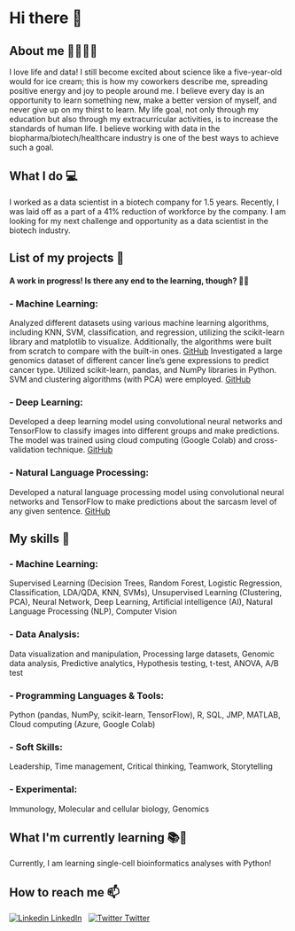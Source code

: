 # Hi there 👋
## About me 🙋‍♀️👩‍💻
I love life and data! I still become excited about science like a five-year-old would for ice cream; this is how my coworkers describe me, spreading positive energy and joy to people around me. I believe every day is an opportunity to learn something new, make a better version of myself, and never give up on my thirst to learn. My life goal, not only through my education but also through my extracurricular activities, is to increase the standards of human life. I believe working with data in the biopharma/biotech/healthcare industry is one of the best ways to achieve such a goal. 
## What I do 💻
I worked as a data scientist in a biotech company for 1.5 years. Recently, I was laid off as a part of a 41% reduction of workforce by the company. I am looking for my next challenge and opportunity as a data scientist in the biotech industry.
## List of my projects 📑
#### A work in progress! Is there any end to the learning, though? 🤷‍♀️
### - Machine Learning:
Analyzed different datasets using various machine learning algorithms, including KNN, SVM, classification, and regression, utilizing the scikit-learn library and matplotlib to visualize. Additionally, the algorithms were built from scratch to compare with the built-in ones. [GitHub](https://github.com/MahvashJebeli/ML-algorithms)
Investigated a large genomics dataset of different cancer line’s gene expressions to predict cancer type. Utilized scikit-learn, pandas, and NumPy libraries in Python. SVM and clustering algorithms (with PCA) were employed. [GitHub](https://github.com/MahvashJebeli/Gene_Expressions_ML_Algorithms)
### - Deep Learning:
Developed a deep learning model using convolutional neural networks and TensorFlow to classify images into different groups and make predictions. The model was trained using cloud computing (Google Colab) and cross-validation technique. [GitHub](https://github.com/MahvashJebeli/Deep_Learning)
### - Natural Language Processing:
Developed a natural language processing model using convolutional neural networks and TensorFlow to make predictions about the sarcasm level of any given sentence. [GitHub](https://github.com/MahvashJebeli/Natural-Language-Processing-NLP-)
## My skills 📜
### - Machine Learning:
Supervised Learning (Decision Trees, Random Forest, Logistic Regression, Classification, LDA/QDA, KNN, SVMs), Unsupervised Learning (Clustering, PCA), Neural Network, Deep Learning, Artificial intelligence (AI), Natural Language Processing (NLP), Computer Vision
### - Data Analysis:
Data visualization and manipulation, Processing large datasets, Genomic data analysis, Predictive analytics, Hypothesis testing, t-test, ANOVA, A/B test
### - Programming Languages & Tools:
Python (pandas, NumPy, scikit-learn, TensorFlow), R, SQL, JMP, MATLAB, Cloud computing (Azure, Google Colab)
### - Soft Skills:
Leadership, Time management, Critical thinking, Teamwork, Storytelling
### - Experimental:
Immunology, Molecular and cellular biology, Genomics
## What I'm currently learning 📚🌱
Currently, I am learning single-cell bioinformatics analyses with Python! 
## How to reach me 📫
[![Linkedin](https://i.stack.imgur.com/gVE0j.png) LinkedIn](https://www.linkedin.com/in/mahvash-jebeli/)
&nbsp;
[![Twitter](https://img.shields.io/badge/X-000000?style=for-the-badge&logo=x&logoColor=white) Twitter](https://twitter.com/Mahvash_Jebeli)

<!--
**MahvashJebeli/MahvashJebeli** is a ✨ _special_ ✨ repository because its `README.md` (this file) appears on your GitHub profile.

Here are some ideas to get you started:

- 🔭 I’m currently working on ...
- 🌱 I’m currently learning ...
- 👯 I’m looking to collaborate on ...
- 🤔 I’m looking for help with ...
- 💬 Ask me about ...
- 📫 How to reach me: ...
- 😄 Pronouns: ...
- ⚡ Fun fact: ...
-->
